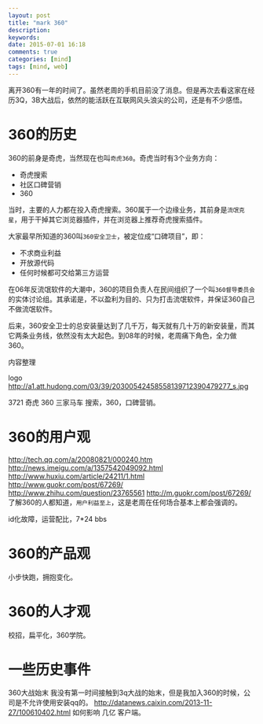 ```yaml
---
layout: post
title: "mark 360"
description:
keywords:
date: 2015-07-01 16:18
comments: true
categories: [mind]
tags: [mind, web]
---
```

离开360有一年的时间了。虽然老周的手机目前没了消息。但是再次去看这家在经历3Q，3B大战后，依然的能活跃在互联网风头浪尖的公司，还是有不少感悟。

<!--more-->
# 360的历史 #
360的前身是奇虎，当然现在也叫`奇虎360`。奇虎当时有3个业务方向：
* 奇虎搜索
* 社区口碑营销
* 360

当时，主要的人力都在投入奇虎搜索。360属于一个边缘业务，其前身是`流氓克星`，用于干掉其它浏览器插件，并在浏览器上推荐奇虎搜索插件。

大家最早所知道的360叫`360安全卫士`，被定位成“口碑项目”，即：
* 不求商业利益
* 开放源代码
* 任何时候都可交给第三方运营

在06年反流氓软件的大潮中，360的项目负责人在民间组织了一个叫`360督导委员会`的实体讨论组。其承诺是，不以盈利为目的、只为打击流氓软件，并保证360自己不做流氓软件。

后来，360安全卫士的总安装量达到了几千万，每天就有几十万的新安装量，而其它两条业务线，依然没有太大起色。到08年的时候，老周痛下角色，全力做360。

内容整理

logo
http://a1.att.hudong.com/03/39/20300542458558139712390479277_s.jpg

3721 奇虎 360
三家马车 搜索，360，口碑营销。



# 360的用户观 #
http://tech.qq.com/a/20080821/000240.htm
http://news.imeigu.com/a/1357542049092.html
http://www.huxiu.com/article/24211/1.html
http://www.guokr.com/post/67269/
http://www.zhihu.com/question/23765561
http://m.guokr.com/post/67269/
了解360的人都知道，`用户利益至上`，这是老周在任何场合基本上都会强调的。

id化故障，运营配比，7*24
bbs

# 360的产品观 #
小步快跑，拥抱变化。


# 360的人才观 #
校招，扁平化，360学院。
# 一些历史事件 #
360大战始末
我没有第一时间接触到3q大战的始末，但是我加入360的时候，公司是不允许使用安装qq的。
http://datanews.caixin.com/2013-11-27/100610402.html
如何影响 几亿 客户端。
